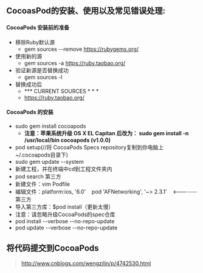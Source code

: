## CocoasPod的安装、使用以及常见错误处理:
#### CocoaPods 安装前的准备
* 移除Ruby默认源
  * gem sources --remove https://rubygems.org/
* 使用新的源
  * gem sources -a https://ruby.taobao.org/
* 验证新源是否替换成功
  * gem sources -l
* 替换成功后
  *  *** CURRENT SOURCES * * *
  * https://ruby.taobao.org/

#### CocoaPods 的安装
* sudo gem install cocoapods
  * **注意：苹果系统升级 OS X EL Capitan 后改为：
 sudo gem install -n /usr/local/bin cocoapods (v1.0.0)**
* pod setup(//将 CocoaPods Specs repository复制到你电脑上~/.cocoapods目录下)
* sudo gem update --system
* 新建工程，并在终端中cd到工程文件夹内
* pod search 第三方
* 新建文件：vim Podfile
* 编辑文件：platform:ios, '6.0'   
 pod 'AFNetworking', '~> 2.3.1'    <-------第三方
* 导入第三方库：$pod install（更新太慢）
* 注意：请忽略升级CocoaPods的spec仓库
* pod install --verbose --no-repo-update
* pod update --verbose --no-repo-update

## 将代码提交到CocoaPods
 >http://www.cnblogs.com/wengzilin/p/4742530.html
